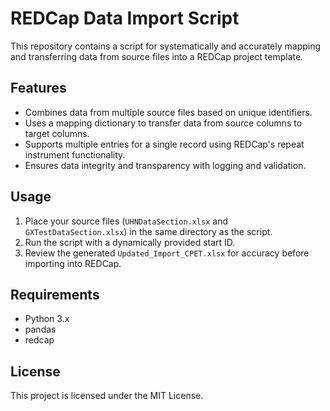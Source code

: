 # REDCap Data Import Script

This repository contains a script for systematically and accurately mapping and transferring data from source files into a REDCap project template.

## Features
- Combines data from multiple source files based on unique identifiers.
- Uses a mapping dictionary to transfer data from source columns to target columns.
- Supports multiple entries for a single record using REDCap's repeat instrument functionality.
- Ensures data integrity and transparency with logging and validation.

## Usage
1. Place your source files (`UHNDataSection.xlsx` and `GXTestDataSection.xlsx`) in the same directory as the script.
2. Run the script with a dynamically provided start ID.
3. Review the generated `Updated_Import_CPET.xlsx` for accuracy before importing into REDCap.

## Requirements
- Python 3.x
- pandas
- redcap

## License
This project is licensed under the MIT License.
